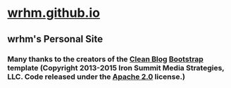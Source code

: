# [wrhm.github.io](http://wrhm.github.io/index.html)
## wrhm's Personal Site
### Many thanks to the creators of the [Clean Blog](http://startbootstrap.com/template-overviews/clean-blog/) [Bootstrap](http://getbootstrap.com/) template (Copyright 2013-2015 Iron Summit Media Strategies, LLC. Code released under the [Apache 2.0](https://github.com/IronSummitMedia/startbootstrap-clean-blog/blob/gh-pages/LICENSE) license.)
